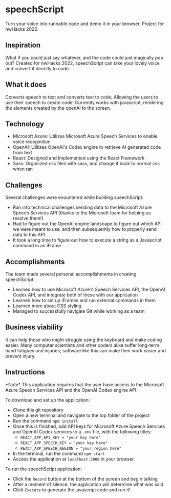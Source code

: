 # speechScript

Turn your voice into runnable code and demo it in your browser. 
Project for nwHacks 2022.

## Inspiration
What if you could just say whatever, and the code could just magically pop out? Created for nwHacks 2022, speechScript can take your lovely voice and convert it directly to code.

## What it does
Converts speech to text and converts text to code; Allowing the users to use their speech to create code!
Currently works with javascript, rendering the elements created by the openAI to the screen.

## Technology
- Microsoft Azure: Utilizes Microsoft Azure Speech Services to enable voice recoginition
- OpenAI: Utilizes OpenAI's Codex engine to retrieve AI generated code from text
- React: Designed and Implemented using the React Framework
- Sass: Organized css files with sass, and change it back to normal css when ran

## Challenges
Several challenges were enountered while building speechScript:
- Ran into technical challenges sending data to the Microsoft Azure Speech Services API (thanks to the Microsoft team for helping us resolve them!)
- Had to figure out the OpenAI engine landscape to figure out which API we were meant to use, and then subsequently how to properly send data to this API
- It took a long time to figure out how to execute a string as a Javascript command in an iFrame

## Accomplishments

The team made several personal accomplishments in creating speechScript:
- Learned how to use Microsoft Azure's Speech Services API, the OpenAI Codex API, and integrate both of these with our application
- Learned how to set up iFrames and run external commands in them
- Learned more about CSS styling
- Managed to successfully navigate Git while working as a team

## Business viability
It can help those who might struggle using the keyboard and make coding easier. Many computer scientists and other coders alike suffer long-term hand fatigues and injuries; software like this can make their work easier and prevent injury.

## Instructions

\*Note\* This application requires that the user have access to the Microsoft Azure Speech Services API and the OpenAI Codex engine API.

To download and set up the application:

- Clone this git repository
- Open a new terminal and navigate to the top folder of the project
- Run the command `npm install`
- Once this is finished, add API keys for Microsoft Azure Speech Services and OpenAI Codex services to a `.env` file, with the following titles:
    - `REACT_APP_API_KEY = "your key here"` 
    - `REACT_APP_SPEECH_KEY = "your key here"`
    - `REACT_APP_SPEECH_REGION = "your region here"`
- In the terminal, run the command `npm start`
- Access the application at `localhost:3000` in your browser.

To run the speechScript application:

- Click the `Record` button at the bottom of the screen and begin talking
- After a moment of silence, the application will determine what was said
- Click `Execute` to generate the javascript code and run it!